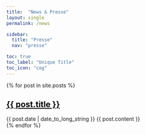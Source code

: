 ```yaml
---
title:  "News & Presse"
layout: single
permalink: /news

sidebar:
  title: "Presse"
  nav: "presse"

toc: true
toc_label: "Unique Title"
toc_icon: "cog"  
---
```


{% for post in site.posts %}
  <article>
    <h1><a style="color: black" href="{{ post.url }}" >{{ post.title }} </a></h1>
    <time datetime="{{ post.date | date: "%Y-%m-%d" }}">{{ post.date | date_to_long_string }}</time>
    {{ post.content }}
  </article>
{% endfor %} 
